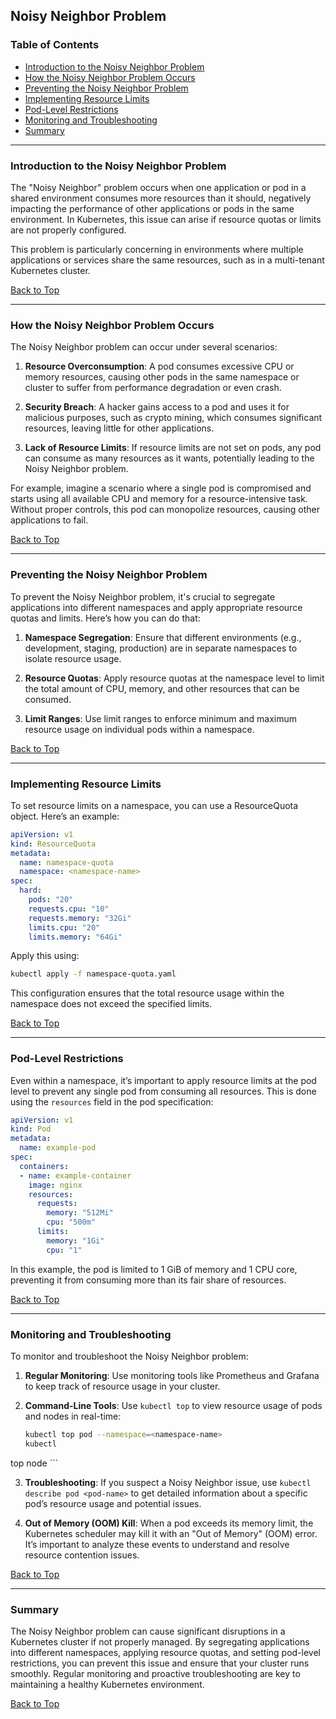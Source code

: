 

## Noisy Neighbor Problem

### Table of Contents

- [Introduction to the Noisy Neighbor Problem](#introduction-to-the-noisy-neighbor-problem)
- [How the Noisy Neighbor Problem Occurs](#how-the-noisy-neighbor-problem-occurs)
- [Preventing the Noisy Neighbor Problem](#preventing-the-noisy-neighbor-problem)
- [Implementing Resource Limits](#implementing-resource-limits)
- [Pod-Level Restrictions](#pod-level-restrictions)
- [Monitoring and Troubleshooting](#monitoring-and-troubleshooting)
- [Summary](#summary)

---

### Introduction to the Noisy Neighbor Problem

The "Noisy Neighbor" problem occurs when one application or pod in a shared environment consumes more resources than it should, negatively impacting the performance of other applications or pods in the same environment. In Kubernetes, this issue can arise if resource quotas or limits are not properly configured.

This problem is particularly concerning in environments where multiple applications or services share the same resources, such as in a multi-tenant Kubernetes cluster.

[Back to Top](#table-of-contents)

---

### How the Noisy Neighbor Problem Occurs

The Noisy Neighbor problem can occur under several scenarios:

1. **Resource Overconsumption**: A pod consumes excessive CPU or memory resources, causing other pods in the same namespace or cluster to suffer from performance degradation or even crash.

2. **Security Breach**: A hacker gains access to a pod and uses it for malicious purposes, such as crypto mining, which consumes significant resources, leaving little for other applications.

3. **Lack of Resource Limits**: If resource limits are not set on pods, any pod can consume as many resources as it wants, potentially leading to the Noisy Neighbor problem.

For example, imagine a scenario where a single pod is compromised and starts using all available CPU and memory for a resource-intensive task. Without proper controls, this pod can monopolize resources, causing other applications to fail.

[Back to Top](#tutorial-2-understanding-the-noisy-neighbor-problem-in-kubernetes)

---

### Preventing the Noisy Neighbor Problem

To prevent the Noisy Neighbor problem, it's crucial to segregate applications into different namespaces and apply appropriate resource quotas and limits. Here’s how you can do that:

1. **Namespace Segregation**: Ensure that different environments (e.g., development, staging, production) are in separate namespaces to isolate resource usage.

2. **Resource Quotas**: Apply resource quotas at the namespace level to limit the total amount of CPU, memory, and other resources that can be consumed.

3. **Limit Ranges**: Use limit ranges to enforce minimum and maximum resource usage on individual pods within a namespace.

[Back to Top](#tutorial-2-understanding-the-noisy-neighbor-problem-in-kubernetes)

---

### Implementing Resource Limits

To set resource limits on a namespace, you can use a ResourceQuota object. Here’s an example:

```yaml
apiVersion: v1
kind: ResourceQuota
metadata:
  name: namespace-quota
  namespace: <namespace-name>
spec:
  hard:
    pods: "20"
    requests.cpu: "10"
    requests.memory: "32Gi"
    limits.cpu: "20"
    limits.memory: "64Gi"
```

Apply this using:

```bash
kubectl apply -f namespace-quota.yaml
```

This configuration ensures that the total resource usage within the namespace does not exceed the specified limits.

[Back to Top](#tutorial-2-understanding-the-noisy-neighbor-problem-in-kubernetes)

---

### Pod-Level Restrictions

Even within a namespace, it’s important to apply resource limits at the pod level to prevent any single pod from consuming all resources. This is done using the `resources` field in the pod specification:

```yaml
apiVersion: v1
kind: Pod
metadata:
  name: example-pod
spec:
  containers:
  - name: example-container
    image: nginx
    resources:
      requests:
        memory: "512Mi"
        cpu: "500m"
      limits:
        memory: "1Gi"
        cpu: "1"
```

In this example, the pod is limited to 1 GiB of memory and 1 CPU core, preventing it from consuming more than its fair share of resources.

[Back to Top](#tutorial-2-understanding-the-noisy-neighbor-problem-in-kubernetes)

---

### Monitoring and Troubleshooting

To monitor and troubleshoot the Noisy Neighbor problem:

1. **Regular Monitoring**: Use monitoring tools like Prometheus and Grafana to keep track of resource usage in your cluster.

2. **Command-Line Tools**: Use `kubectl top` to view resource usage of pods and nodes in real-time:

    ```bash
    kubectl top pod --namespace=<namespace-name>
    kubectl

 top node
    ```

3. **Troubleshooting**: If you suspect a Noisy Neighbor issue, use `kubectl describe pod <pod-name>` to get detailed information about a specific pod’s resource usage and potential issues.

4. **Out of Memory (OOM) Kill**: When a pod exceeds its memory limit, the Kubernetes scheduler may kill it with an "Out of Memory" (OOM) error. It’s important to analyze these events to understand and resolve resource contention issues.

[Back to Top](#tutorial-2-understanding-the-noisy-neighbor-problem-in-kubernetes)

---

### Summary

The Noisy Neighbor problem can cause significant disruptions in a Kubernetes cluster if not properly managed. By segregating applications into different namespaces, applying resource quotas, and setting pod-level restrictions, you can prevent this issue and ensure that your cluster runs smoothly. Regular monitoring and proactive troubleshooting are key to maintaining a healthy Kubernetes environment.

[Back to Top](#tutorial-2-understanding-the-noisy-neighbor-problem-in-kubernetes)

